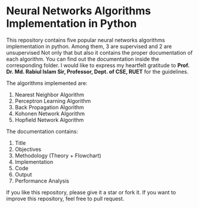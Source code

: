 <h1>Neural Networks Algorithms Implementation in Python</h1>


<p>This repository contains five popular neural networks algorithms implementation in python. Among them, 3 are supervised and 2 are unsupervised Not only that but also it contains the proper documentation of each algorithm. You can find out the documentation inside the corresponding folder. I would like to express my heartfelt gratitude to <b>Prof. Dr. Md. Rabiul Islam Sir, Professor, Dept. of CSE, RUET</b> for the guidelines.</p>


<p>The algorithms implemented are:</p>


<ol>
    <li>Nearest Neighbor Algorithm</li>
    <li>Perceptron Learning Algorithm</li>
    <li>Back Propagation Algorithm</li>
    <li>Kohonen Network Algorithm</li>
    <li>Hopfield Network Algorithm</li>
</ol>


<p>The documentation contains:</p>


<ol>
    <li>Title</li>
    <li>Objectives</li>
    <li>Methodology (Theory + Flowchart)</li>
    <li>Implementation</li>
    <li>Code</li>
    <li>Output</li>
    <li>Performance Analysis</li>
</ol>


<p>If you like this repository, please give it a star or fork it. If you want to improve this repository, feel free to pull request.</p>
